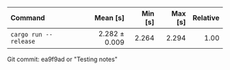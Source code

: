 | Command | Mean [s] | Min [s] | Max [s] | Relative |
|:---|---:|---:|---:|---:|
| `cargo run --release` | 2.282 ± 0.009 | 2.264 | 2.294 | 1.00 |

Git commit: ea9f9ad or "Testing notes"
